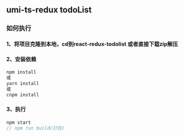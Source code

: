 ## umi-ts-redux todoList
### 如何执行
####  1、将项目克隆到本地，cd到react-redux-todolist 或者直接下载zip解压
#### 2、安装依赖
```javascript
npm install
或
yarn install
或
cnpm install
```
#### 3、执行
```javascript
npm start
// npm run build(打包)
```
